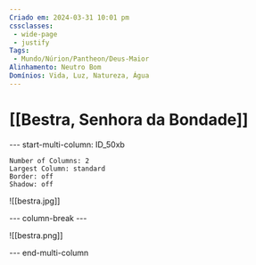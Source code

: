 ```yaml
---
Criado em: 2024-03-31 10:01 pm
cssclasses:
 - wide-page
 - justify
Tags:
 - Mundo/Núrion/Pantheon/Deus-Maior
Alinhamento: Neutro Bom
Domínios: Vida, Luz, Natureza, Água
---
```


# [[Bestra, Senhora da Bondade]]


--- start-multi-column: ID_50xb
```column-settings
Number of Columns: 2
Largest Column: standard
Border: off
Shadow: off
```

![[bestra.jpg]]

--- column-break ---

![[bestra.png]]

--- end-multi-column

